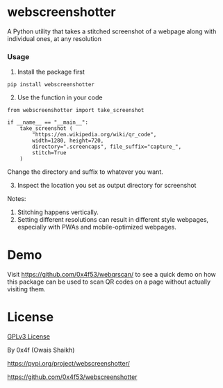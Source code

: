 # webscreenshotter

A Python utility that takes a stitched screenshot of a webpage along with individual ones, at any resolution

### Usage

1. Install the package first

```
pip install webscreenshotter
```

2. Use the function in your code

```
from webscreenshotter import take_screenshot

if __name__ == "__main__":
    take_screenshot (
        "https://en.wikipedia.org/wiki/qr_code",
        width=1280, height=720,
        directory=".screencaps", file_suffix="capture_",
        stitch=True
    )
```

Change the directory and suffix to whatever you want.

3. Inspect the location you set as output directory for screenshot

Notes:

1. Stitching happens vertically.
2. Setting different resolutions can result in different style webpages, especially with PWAs and mobile-optimized webpages.

# Demo
Visit https://github.com/0x4f53/webqrscan/ to see a quick demo on how this package can be used to scan QR codes on a page without actually visiting them.

# License
[GPLv3 License](https://github.com/0x4f53/webscreenshotter/blob/master/LICENSE)

By 0x4f (Owais Shaikh)

https://pypi.org/project/webscreenshotter/

https://github.com/0x4f53/webscreenshotter
